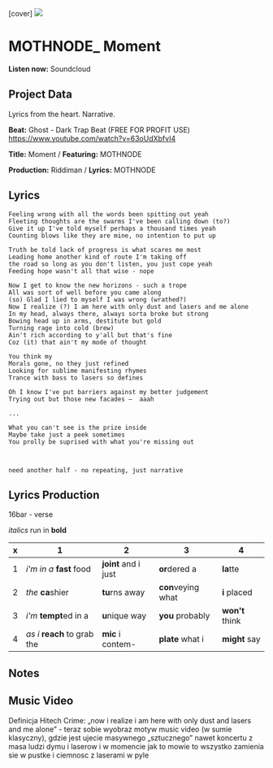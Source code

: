 [cover] ![](57175019_319474918741616_8502199518755923887_n.jpg)

# MOTHNODE_ Moment

**Listen now:** Soundcloud

## Project Data

Lyrics from the heart. Narrative. 

**Beat:** 
Ghost - Dark Trap Beat (FREE FOR PROFIT USE)
https://www.youtube.com/watch?v=63oUdXbfvI4

**Title:** Moment / **Featuring:** MOTHNODE

**Production:** Riddiman / **Lyrics:** MOTHNODE

## Lyrics

```
Feeling wrong with all the words been spitting out yeah
Fleeting thoughts are the swarms I've been calling down (to?)
Give it up I've told myself perhaps a thousand times yeah 
Counting blows like they are mine, no intention to put up 

Truth be told lack of progress is what scares me most
Leading home another kind of route I'm taking off 
the road so long as you don't listen, you just cope yeah
Feeding hope wasn't all that wise - nope

Now I get to know the new horizons - such a trope
All was sort of well before you came along
(so) Glad I lied to myself I was wrong (wrathed?)
Now I realize (?) I am here with only dust and lasers and me alone
In my head, always there, always sorta broke but strong
Bowing head up in arms, destitute but gold
Turning rage into cold (brew)
Ain't rich according to y'all but that's fine 
Coz (it) that ain't my mode of thought

You think my
Morals gone, no they just refined 
Looking for sublime manifesting rhymes
Trance with bass to lasers so defines

Oh I know I've put barriers against my better judgement
Trying out but those new facades —  aaah

...

What you can't see is the prize inside
Maybe take just a peek sometimes
You prolly be suprised with what you're missing out



need another half - no repeating, just narrative

```

## Lyrics Production

16bar - verse

*italics* run in
**bold**

| x | 1 | 2 | 3 | 4 |
|---|---|---|---|---|
| 1 | *i'm in a* **fast** food | **joint** and i just  | **or**dered a  | **la**tte  |
| 2 | *the* **ca**shier | **tu**rns away  |  **con**veying what |  **i** placed |
| 3 | *i'm* **tempt**ed in a | **u**nique way  |  **you** probably |  **won't** think |
| 4 | *as i* **reach** to grab the |  **mic** i contem-  | **plate** what i | **might** say |

## Notes

## Music Video

Definicja Hitech Crime: „now i realize i am here with only dust and lasers and me alone” - teraz sobie wyobraz motyw music video (w sumie klasyczny), gdzie jest ujecie masywnego „sztucznego” nawet koncertu z masa ludzi dymu i laserow i w momencie jak to mowie to wszystko zamienia sie w pustke i ciemnosc z laserami w pyle
